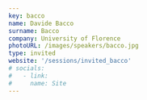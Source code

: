 ```yaml
---
key: bacco
name: Davide Bacco
surname: Bacco
company: University of Florence
photoURL: /images/speakers/bacco.jpg
type: invited
website: '/sessions/invited_bacco'
# socials:
#   - link:  
#     name: Site
---
```

